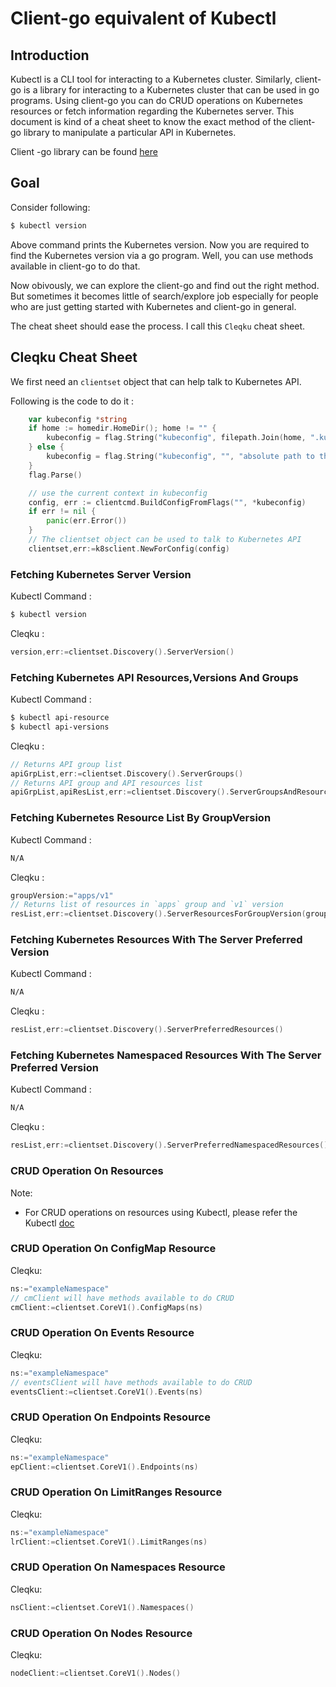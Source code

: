 # Client-go equivalent of Kubectl

## Introduction
Kubectl is a CLI tool for interacting to a  Kubernetes cluster.
Similarly, client-go is a library for interacting to a Kubernetes cluster that 
can be used in go programs. Using client-go you can do CRUD operations on 
Kubernetes resources or fetch information regarding the Kubernetes server.
This document is kind of a cheat sheet to know the exact method of the client-go
library to manipulate a particular API in Kubernetes.

Client -go library can be found [here](https://github.com/kubernetes/client-go)

## Goal

Consider following: 
```bash 
$ kubectl version
```  
Above command prints the Kubernetes version. Now you are required to find
the Kubernetes version via a go program. Well, you can use methods available 
in client-go to do that.

Now obivously, we can explore the client-go and find out the right method. But
sometimes it becomes little of search/explore job especially for people who are
just getting started with Kubernetes and client-go in general.

The cheat sheet should ease the process. I call this `Cleqku` cheat sheet.

## Cleqku Cheat Sheet

We first need an `clientset` object that can help talk to Kubernetes API.

Following is the code to do it :

```go
    var kubeconfig *string
	if home := homedir.HomeDir(); home != "" {
		kubeconfig = flag.String("kubeconfig", filepath.Join(home, ".kube", "config"), "(optional) absolute path to the kubeconfig file")
	} else {
		kubeconfig = flag.String("kubeconfig", "", "absolute path to the kubeconfig file")
	}
	flag.Parse()

	// use the current context in kubeconfig
	config, err := clientcmd.BuildConfigFromFlags("", *kubeconfig)
	if err != nil {
		panic(err.Error())
	}
    // The clientset object can be used to talk to Kubernetes API
	clientset,err:=k8sclient.NewForConfig(config)
```

### **Fetching Kubernetes Server Version**

Kubectl Command : 

```bash
$ kubectl version
```
Cleqku :
 
```go
version,err:=clientset.Discovery().ServerVersion()
```

### **Fetching Kubernetes API Resources,Versions And Groups**

Kubectl Command : 

```bash
$ kubectl api-resource
$ kubectl api-versions
```
Cleqku :
 
```go
// Returns API group list
apiGrpList,err:=clientset.Discovery().ServerGroups()
// Returns API group and API resources list
apiGrpList,apiResList,err:=clientset.Discovery().ServerGroupsAndResources()
```

### **Fetching Kubernetes Resource List By GroupVersion**

Kubectl Command : 

```bash
N/A
```
Cleqku :
 
```go
groupVersion:="apps/v1"
// Returns list of resources in `apps` group and `v1` version
resList,err:=clientset.Discovery().ServerResourcesForGroupVersion(groupVersion)
```

### **Fetching Kubernetes Resources With The Server Preferred Version**

Kubectl Command : 

```bash
N/A
```
Cleqku :
 
```go
resList,err:=clientset.Discovery().ServerPreferredResources()
```

### **Fetching Kubernetes Namespaced Resources With The Server Preferred Version**

Kubectl Command : 

```bash
N/A
```
Cleqku :
 
```go
resList,err:=clientset.Discovery().ServerPreferredNamespacedResources()
```

### **CRUD Operation On Resources**
Note: 
- For CRUD operations on resources using Kubectl, please refer the
Kubectl [doc](https://kubernetes.io/docs/reference/generated/kubectl/kubectl-commands)

### **CRUD Operation On ConfigMap Resource**
Cleqku:
```go
ns:="exampleNamespace"
// cmClient will have methods available to do CRUD
cmClient:=clientset.CoreV1().ConfigMaps(ns)
```

### **CRUD Operation On Events Resource**

Cleqku:
```go
ns:="exampleNamespace"
// eventsClient will have methods available to do CRUD
eventsClient:=clientset.CoreV1().Events(ns)
```

### **CRUD Operation On Endpoints Resource**

Cleqku:
```go
ns:="exampleNamespace"
epClient:=clientset.CoreV1().Endpoints(ns)
```

### **CRUD Operation On LimitRanges Resource**

Cleqku:
```go
ns:="exampleNamespace"
lrClient:=clientset.CoreV1().LimitRanges(ns)
```

### **CRUD Operation On Namespaces Resource**

Cleqku:
```go
nsClient:=clientset.CoreV1().Namespaces()
```

### **CRUD Operation On Nodes Resource**

Cleqku:
```go
nodeClient:=clientset.CoreV1().Nodes()
```